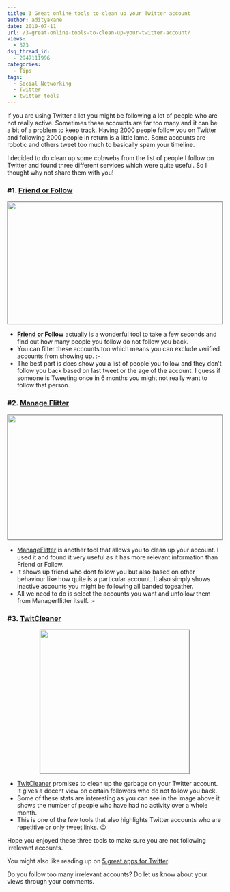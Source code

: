 ```yaml
---
title: 3 Great online tools to clean up your Twitter account
author: adityakane
date: 2010-07-11
url: /3-great-online-tools-to-clean-up-your-twitter-account/
views:
  - 323
dsq_thread_id:
  - 2947111996
categories:
  - Tips
tags:
  - Social Networking
  - Twitter
  - twitter tools
---
```

If you are using Twitter a lot you might be following a lot of people who are not really active. Sometimes these accounts are far too many and it can be a bit of a problem to keep track. Having 2000 people follow you on Twitter and following 2000 people in return is a little lame. Some accounts are robotic and others tweet too much to basically spam your timeline.

I decided to do clean up some cobwebs from the list of people I follow on Twitter and found three different services which were quite useful. So I thought why not share them with you!

### **#1. <a href="http://friendorfollow.com" onclick="_gaq.push(['_trackEvent', 'outbound-article', 'http://friendorfollow.com', 'Friend or Follow']);" >Friend or Follow</a>**

<p style="text-align: center;">
  <strong><a rel="attachment wp-att-28117" href="http://devilsworkshop.org/3-great-online-tools-to-clean-up-your-twitter-account/clean_twitter_friend_follow/"><img class="aligncenter size-full wp-image-28117" style="border: 1px solid grey;" title="Clean_twitter_friend_follow" src="http://cdn.devilsworkshop.org/files/2010/07/Clean_twitter_friend_follow.png" alt="" width="550" height="286" /></a></strong>
</p>

  * **<a href="http://friendorfollow.com" onclick="_gaq.push(['_trackEvent', 'outbound-article', 'http://friendorfollow.com', 'Friend or Follow']);" >Friend or Follow</a>** actually is a wonderful tool to take a few seconds and find out how many people you follow do not follow you back.
  * You can filter these accounts too which means you can exclude verified accounts from showing up. <img src="http://devilsworkshop.org/wp-includes/images/smilies/simple-smile.png" alt=":-)" class="wp-smiley" style="height: 1em; max-height: 1em;" />
  * The best part is does show you a list of people you follow and they don&#8217;t follow you back based on last tweet or the age of the account. I guess if someone is Tweeting once in 6 months you might not really want to follow that person.

### **#2. <a href="http://manageflitter.com" onclick="_gaq.push(['_trackEvent', 'outbound-article', 'http://manageflitter.com', 'Manage Flitter']);" >Manage Flitter</a>**

<p style="text-align: center;">
  <strong><a rel="attachment wp-att-28118" href="http://devilsworkshop.org/3-great-online-tools-to-clean-up-your-twitter-account/clean_twitter_manageflitter/"><img class="aligncenter size-full wp-image-28118" style="border: 1px solid grey;" title="Clean_twitter_manageflitter" src="http://cdn.devilsworkshop.org/files/2010/07/Clean_twitter_manageflitter.png" alt="" width="550" height="292" /></a><br /> </strong>
</p>

  * <a href="http://manageflitter.com" onclick="_gaq.push(['_trackEvent', 'outbound-article', 'http://manageflitter.com', 'ManageFlitter']);" >ManageFlitter</a> is another tool that allows you to clean up your account. I used it and found it very useful as it has more relevant information than Friend or Follow.
  * It shows up friend who dont follow you but also based on other behaviour like how quite is a particular account. It also simply shows inactive accounts you might be following all banded togeather.
  * All we need to do is select the accounts you want and unfollow them from Managerflitter itself. <img src="http://devilsworkshop.org/wp-includes/images/smilies/simple-smile.png" alt=":-)" class="wp-smiley" style="height: 1em; max-height: 1em;" />

### **#3. <a href="http://thetwitcleaner.com/" onclick="_gaq.push(['_trackEvent', 'outbound-article', 'http://thetwitcleaner.com/', 'TwitCleaner']);" >TwitCleaner</a>**

<p style="text-align: center;">
  <strong><a rel="attachment wp-att-28121" href="http://devilsworkshop.org/3-great-online-tools-to-clean-up-your-twitter-account/clean_twitter_twitcleaner/"><img class="aligncenter size-full wp-image-28121" style="border: 1px solid grey;" title="clean_twitter_twitcleaner" src="http://cdn.devilsworkshop.org/files/2010/07/clean_twitter_twitcleaner.png" alt="" width="350" height="335" /></a><br /> </strong>
</p>

  * <a href="http://thetwitcleaner.com/" onclick="_gaq.push(['_trackEvent', 'outbound-article', 'http://thetwitcleaner.com/', 'TwitCleaner']);" >TwitCleaner</a> promises to clean up the garbage on your Twitter account. It gives a decent view on certain followers who do not follow you back.
  * Some of these stats are interesting as you can see in the image above it shows the number of people who have had no activity over a whole month.
  * This is one of the few tools that also highlights Twitter accounts who are repetitive or only tweet links. 😉

Hope you enjoyed these three tools to make sure you are not following irrelevant accounts.

You might also like reading up on [5 great apps for Twitter][1].

Do you follow too many irrelevant accounts? Do let us know about your views through your comments.

 [1]: http://devilsworkshop.org/5-twitterweb-2-0-application-websites-which-you-should-try/ "5 great apps for Twitter"
